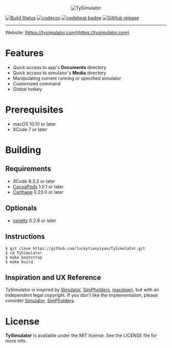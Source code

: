 <p align="center" >
  <img src="https://github.com/luckytianyiyan/TySimulator/raw/master/resources/tysimulator-logo.png" alt="TySimulator" title="TySimulator">
</p>

[![Build Status](https://travis-ci.org/luckytianyiyan/TySimulator.svg?branch=master)](https://travis-ci.org/luckytianyiyan/TySimulator)
[![codecov](https://codecov.io/gh/luckytianyiyan/TySimulator/branch/master/graph/badge.svg?token=m2rZatAaPl)](https://codecov.io/gh/luckytianyiyan/TySimulator)
[![codebeat badge](https://codebeat.co/badges/eada9239-a4b7-4477-8463-59568fc0765a)](https://codebeat.co/projects/github-com-luckytianyiyan-tysimulator-master)
[![GitHub release](https://img.shields.io/github/release/luckytianyiyan/TySimulator.svg)]()

---

Website: [https://tysimulator.com](https://tysimulator.com)

Features
===
- Quick access to app's **Documents** directory
- Quick access to simulator's **Media** directory
- Manipulating current running or specified simulator
- Customized command
- Global hotkey

Prerequisites
===
- macOS 10.10 or later
- XCode 7 or later

Building
===

Requirements
---
- XCode 8.3.2 or later
- [CocoaPods](https://github.com/CocoaPods/CocoaPods) 1.2.1 or later
- [Carthage](https://github.com/Carthage/Carthage) 0.23.0 or later

Optionals
---
- [xpretty](https://github.com/supermarin/xcpretty) 0.2.6 or later

Instructions
---
```shell
$ git clone https://github.com/luckytianyiyan/TySimulator.git
$ cd TySimulator
$ make bootstrap
$ make build
```

Inspiration and UX Reference
---
TySimulator is inspired by [Simulator](https://github.com/hyperoslo/Simulator), [SimPholders](https://simpholders.com), [macdown](https://github.com/MacDownApp/macdown), but with an independent legal copyright. If you don't like the implementation, please consider [Simulator](https://github.com/hyperoslo/Simulator), [SimPholders](https://simpholders.com).

License
===

**TySimulator** is available under the MIT license. See the LICENSE file for more info.
